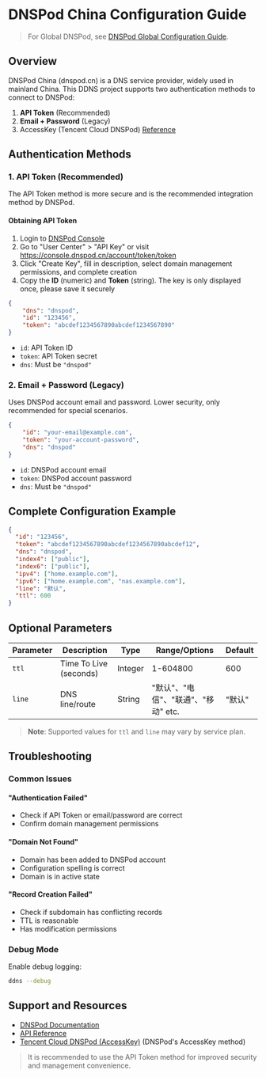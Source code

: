 # DNSPod China Configuration Guide

> For Global DNSPod, see [DNSPod Global Configuration Guide](dnspod_com.en.md).

## Overview

DNSPod China (dnspod.cn) is a DNS service provider, widely used in mainland China. This DDNS project supports two authentication methods to connect to DNSPod:

1. **API Token** (Recommended)
2. **Email + Password** (Legacy)
3. AccessKey (Tencent Cloud DNSPod) [Reference](tencentcloud.md)

## Authentication Methods

### 1. API Token (Recommended)

The API Token method is more secure and is the recommended integration method by DNSPod.

#### Obtaining API Token

1. Login to [DNSPod Console](https://console.dnspod.cn/)
2. Go to "User Center" > "API Key" or visit <https://console.dnspod.cn/account/token/token>
3. Click "Create Key", fill in description, select domain management permissions, and complete creation
4. Copy the **ID** (numeric) and **Token** (string). The key is only displayed once, please save it securely

```json
{
    "dns": "dnspod",
    "id": "123456",
    "token": "abcdef1234567890abcdef1234567890"
}
```

- `id`: API Token ID
- `token`: API Token secret
- `dns`: Must be `"dnspod"`

### 2. Email + Password (Legacy)

Uses DNSPod account email and password. Lower security, only recommended for special scenarios.

```json
{
    "id": "your-email@example.com",
    "token": "your-account-password",
    "dns": "dnspod"
}
```

- `id`: DNSPod account email
- `token`: DNSPod account password
- `dns`: Must be `"dnspod"`

## Complete Configuration Example

```json
{
  "id": "123456",
  "token": "abcdef1234567890abcdef1234567890abcdef12",
  "dns": "dnspod",
  "index4": ["public"],
  "index6": ["public"],
  "ipv4": ["home.example.com"],
  "ipv6": ["home.example.com", "nas.example.com"],
  "line": "默认",
  "ttl": 600
}
```

## Optional Parameters

| Parameter | Description               | Type    | Range/Options                             | Default |
|-----------|---------------------------|---------|-------------------------------------------|---------|
| `ttl`     | Time To Live (seconds)    | Integer | 1-604800                                | 600     |
| `line`    | DNS line/route            | String  | "默认"、"电信"、"联通"、"移动" etc. | "默认" |

> **Note**: Supported values for `ttl` and `line` may vary by service plan.

## Troubleshooting

### Common Issues

#### "Authentication Failed"

- Check if API Token or email/password are correct
- Confirm domain management permissions

#### "Domain Not Found"

- Domain has been added to DNSPod account
- Configuration spelling is correct
- Domain is in active state

#### "Record Creation Failed"

- Check if subdomain has conflicting records
- TTL is reasonable
- Has modification permissions

### Debug Mode

Enable debug logging:

```sh
ddns --debug
```

## Support and Resources

- [DNSPod Documentation](https://docs.dnspod.cn/)
- [API Reference](https://docs.dnspod.cn/api/)
- [Tencent Cloud DNSPod (AccessKey)](./tencentcloud.en.md) (DNSPod's AccessKey method)

> It is recommended to use the API Token method for improved security and management convenience.
